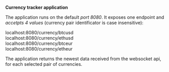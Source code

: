 **Currency tracker application**</br>

The application runs on the default *port 8080*. It exposes one endpoint and *accetpts 4 values* (currency pair identificator is case insensitive):</br>

localhost:8080/currency/btcusd</br>
localhost:8080/currency/ethusd</br>
localhost:8080/currency/btceur</br>
localhost:8080/currency/etheur</br>

The application returns the newest data received from the websocket api, for each selected pair of currencies.


